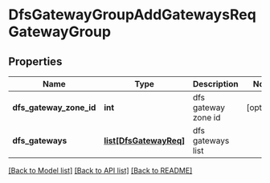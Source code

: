 # DfsGatewayGroupAddGatewaysReqGatewayGroup

## Properties
Name | Type | Description | Notes
------------ | ------------- | ------------- | -------------
**dfs_gateway_zone_id** | **int** | dfs gateway zone id | [optional] 
**dfs_gateways** | [**list[DfsGatewayReq]**](DfsGatewayReq.md) | dfs gateways list | 

[[Back to Model list]](../README.md#documentation-for-models) [[Back to API list]](../README.md#documentation-for-api-endpoints) [[Back to README]](../README.md)


